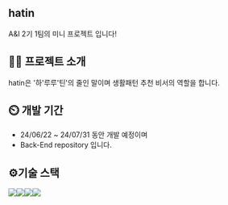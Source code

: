 ## hatin
A&I 2기 1팀의 미니 프로젝트 입니다!

## 👨‍🏫 프로젝트 소개
hatin은 '하'루루'틴'의 줄인 말이며 생활패턴 추천 비서의 역할을 합니다.

## ⏲️ 개발 기간
+ 24/06/22 ~ 24/07/31 동안 개발 예정이며 <br>
+ Back-End repository 입니다. <br>

## ⚙️기술 스택
<img src="https://img.shields.io/badge/?style=flat-square&logo=amazonec2&logoColor=white"/><img src="https://img.shields.io/badge/?style=flat-square&logo=mysql&logoColor=white"/><img src="https://img.shields.io/badge/?style=flat-square&logo=Spring&logoColor=white"/><img src="https://img.shields.io/badge/?style=flat-square&logo=springboot&logoColor=white"/>



